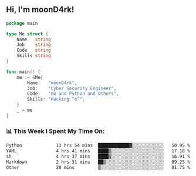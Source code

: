 <h2> Hi, I'm moonD4rk!</h2>

```go
package main

type Me struct {
	Name   string
	Job    string
	Code   string
	Skills string
}

func main() {
	me := &Me{
		Name:   "moonD4rk",
		Job:    "Cyber Security Engineer",
		Code:   "Go and Python and Others",
		Skills: "Hacking ^o^",
	}
	_ = me
}
```

<h3>📊 This Week I Spent My Time On:</h3>
<!-- <img align='right' src="https://github-readme-stats.vercel.app/api?username=moond4rk&show_icons=true&theme=radical", width="300" height="150"> -->

<!--START_SECTION:waka-->

```txt
Python             13 hrs 54 mins  ████████████▓░░░░░░░░░░░░   50.95 %
YAML               4 hrs 41 mins   ████▒░░░░░░░░░░░░░░░░░░░░   17.18 %
sh                 4 hrs 37 mins   ████▒░░░░░░░░░░░░░░░░░░░░   16.91 %
Markdown           2 hrs 31 mins   ██▒░░░░░░░░░░░░░░░░░░░░░░   09.25 %
Other              28 mins         ▒░░░░░░░░░░░░░░░░░░░░░░░░   01.75 %
```

<!--END_SECTION:waka-->

